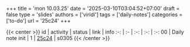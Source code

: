 +++
title = 'mon 10.03.25'
date = '2025-03-10T03:04:52+07:00'
draft = false
type = 'slides'
authors = ['viridi']
tags = ['daily-notes']
categories = ['to-do']
url = '25c24'
+++


{{< center >}}
id | activity | status | link | info
:-: | :- | :-: | :-: | :-:
00 | Daily note init     | 1 | [25c24](/notes/25c24) | s0305
{{< /center >}}
